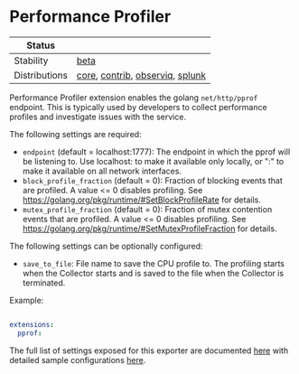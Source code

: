 # Performance Profiler

<!-- status autogenerated section -->
| Status        |           |
| ------------- |-----------|
| Stability     | [beta]  |
| Distributions | [core], [contrib], [observiq], [splunk] |

[beta]: https://github.com/open-telemetry/opentelemetry-collector#beta
[core]: https://github.com/open-telemetry/opentelemetry-collector-releases/tree/main/distributions/otelcol
[contrib]: https://github.com/open-telemetry/opentelemetry-collector-releases/tree/main/distributions/otelcol-contrib
[observiq]: https://github.com/observIQ/observiq-otel-collector
[splunk]: https://github.com/signalfx/splunk-otel-collector
<!-- end autogenerated section -->

Performance Profiler extension enables the golang `net/http/pprof` endpoint.
This is typically used by developers to collect performance profiles and
investigate issues with the service.

The following settings are required:

- `endpoint` (default = localhost:1777): The endpoint in which the pprof will
be listening to. Use localhost:<port> to make it available only locally, or
":<port>" to make it available on all network interfaces.
- `block_profile_fraction` (default = 0): Fraction of blocking events that
are profiled. A value <= 0 disables profiling. See
https://golang.org/pkg/runtime/#SetBlockProfileRate for details.
- `mutex_profile_fraction` (default = 0): Fraction of mutex contention
events that are profiled. A value <= 0 disables profiling. See
https://golang.org/pkg/runtime/#SetMutexProfileFraction for details.

The following settings can be optionally configured:

- `save_to_file`: File name to save the CPU profile to. The profiling starts when the
Collector starts and is saved to the file when the Collector is terminated.

Example:
```yaml

extensions:
  pprof:
```

The full list of settings exposed for this exporter are documented [here](./config.go)
with detailed sample configurations [here](./testdata/config.yaml).
